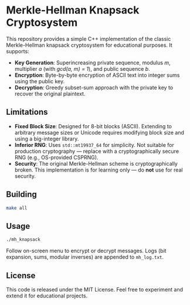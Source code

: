 # Merkle-Hellman Knapsack Cryptosystem

This repository provides a simple C++ implementation of the classic Merkle-Hellman knapsack cryptosystem for educational purposes. It supports:

* **Key Generation**: Superincreasing private sequence, modulus *m*, multiplier *a* (with *gcd(a, m) = 1*), and public sequence *b*.
* **Encryption**: Byte-by-byte encryption of ASCII text into integer sums using the public key.
* **Decryption**: Greedy subset-sum approach with the private key to recover the original plaintext.

## Limitations

* **Fixed Block Size**: Designed for 8-bit blocks (ASCII). Extending to arbitrary message sizes or Unicode requires modifying block size and using a big-integer library.
* **Inferior RNG**: Uses `std::mt19937_64` for simplicity. Not suitable for production cryptography — replace with a cryptographically secure RNG (e.g., OS-provided CSPRNG).
* **Security**: The original Merkle-Hellman scheme is cryptographically broken. This implementation is for learning only — do **not** use for real security.

## Building

```bash
make all
```

## Usage

```bash
./mh_knapsack
```

Follow on-screen menu to encrypt or decrypt messages. Logs (bit expansion, sums, modular inverses) are appended to `mh_log.txt`.

## License

This code is released under the MIT License. Feel free to experiment and extend it for educational projects.
